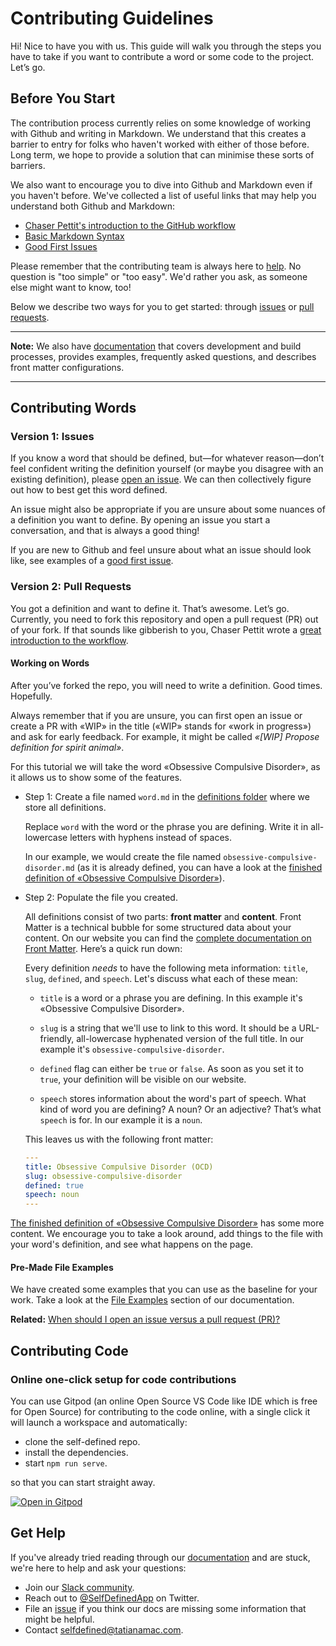 # Contributing Guidelines

Hi! Nice to have you with us. This guide will walk you through the steps you have to take if you want to contribute a word or some code to the project. Let’s go.

## Before You Start

The contribution process currently relies on some knowledge of working with Github and writing in Markdown. We understand that this creates a barrier to entry for folks who haven't worked with either of those before. Long term, we hope to provide a solution that can minimise these sorts of barriers.

We also want to encourage you to dive into Github and Markdown even if you haven't before. We've collected a list of useful links that may help you understand both Github and Markdown:

- [Chaser Pettit's introduction to the GitHub workflow](https://gist.github.com/Chaser324/ce0505fbed06b947d962)
- [Basic Markdown Syntax](https://www.markdownguide.org/basic-syntax/)
- [Good First Issues](https://github.com/tatianamac/selfdefined/issues?utf8=%E2%9C%93&q=is%3Aissue+label%3A%22good+first+issue%22+)

Please remember that the contributing team is always here to [help](#get-help). No question is "too simple" or "too easy". We'd rather you ask, as someone else might want to know, too!

Below we describe two ways for you to get started: through [issues](#version-1-issues) or [pull requests](#version-2-pull-requests).

---
**Note:** We also have [documentation](https://www.selfdefined.app/documentation/) that covers development and build processes, provides examples, frequently asked questions, and describes front matter configurations.

---

## Contributing Words

### Version 1: Issues

If you know a word that should be defined, but—for whatever reason—don’t feel confident writing the definition yourself (or maybe you disagree with an existing definition), please [open an issue](https://github.com/tatianamac/selfdefined/issues/new). We can then collectively figure out how to best get this word defined.

An issue might also be appropriate if you are unsure about some nuances of a definition you want to define. By opening an issue you start a conversation, and that is always a good thing!

If you are new to Github and feel unsure about what an issue should look like, see examples of a [good first issue](https://github.com/tatianamac/selfdefined/issues?utf8=%E2%9C%93&q=is%3Aissue+label%3A%22good+first+issue%22+).

### Version 2: Pull Requests

You got a definition and want to define it. That’s awesome. Let’s go. Currently, you need to fork this repository and open a pull request (PR) out of your fork. If that sounds like gibberish to you, Chaser Pettit wrote a [great introduction to the workflow](https://gist.github.com/Chaser324/ce0505fbed06b947d962).

#### Working on Words

After you’ve forked the repo, you will need to write a definition. Good times. Hopefully.

Always remember that if you are unsure, you can first open an issue or create a PR with «WIP» in the title («WIP» stands for «work in progress») and ask for early feedback. For example, it might be called *«\[WIP\] Propose definition for spirit animal»*.

For this tutorial we will take the word «Obsessive Compulsive Disorder», as it allows us to show some of the features.

- Step 1: Create a file named `word.md` in the [definitions folder](11ty/definitions/) where we store all definitions.

  Replace `word` with the word or the phrase you are defining. Write it in all-lowercase letters with hyphens instead of spaces.

  In our example, we would create the file named `obsessive-compulsive-disorder.md` (as it is already defined, you can have a look at the [finished definition of «Obsessive Compulsive Disorder»](11ty/definitions/obsessive-compulsive-disorder.md)).

- Step 2: Populate the file you created.

  All definitions consist of two parts: **front matter** and **content**. Front Matter is a technical bubble for some structured data about your content. On our website you can find the [complete documentation on Front Matter](https://www.selfdefined.app/documentation/front-matter/). Here’s a quick run down:

  Every definition _needs_ to have the following meta information: `title`, `slug`, `defined`, and `speech`. Let's discuss what each of these mean:

  - `title` is a word or a phrase you are defining. In this example it's «Obsessive Compulsive Disorder».

  - `slug` is a string that we'll use to link to this word. It should be a URL-friendly, all-lowercase hyphenated version of the full title. In our example it's `obsessive-compulsive-disorder`.

  - `defined` flag can either be `true` or `false`. As soon as you set it to `true`, your definition will be visible on our website.

  - `speech` stores information about the word's part of speech. What kind of word you are defining? A noun? Or an adjective? That’s what `speech` is for. In our example it is a `noun`.

  This leaves us with the following front matter:

  ```yaml
  ---
  title: Obsessive Compulsive Disorder (OCD)
  slug: obsessive-compulsive-disorder
  defined: true
  speech: noun
  ---

  ```

[The finished definition of «Obsessive Compulsive Disorder»](11ty/definitions/obsessive-compulsive-disorder.md) has some more content. We encourage you to take a look around, add things to the file with your word's definition, and see what happens on the page.

#### Pre-Made File Examples

We have created some examples that you can use as the baseline for your work. Take a look at the [File Examples](https://www.selfdefined.app/documentation/examples/) section of our documentation.

**Related:** [When should I open an issue versus a pull request (PR)?](https://www.selfdefined.app/documentation/frequently-asked-questions/#when-should-i-open-an-issue-versus-a-pull-request)

## Contributing Code

### Online one-click setup for code contributions

You can use Gitpod (an online Open Source VS Code like IDE which is free for Open Source) for contributing to the code online, with a single click it will launch a workspace and automatically:

- clone the self-defined repo.
- install the dependencies.
- start `npm run serve`.

so that you can start straight away.

[![Open in Gitpod](https://gitpod.io/button/open-in-gitpod.svg)](https://gitpod.io/from-referrer/)

## Get Help

If you've already tried reading through our [documentation](https://www.selfdefined.app/documentation/) and are stuck, we're here to help and ask your questions:

- Join our [Slack community](https://selfdefined.slack.com/join/shared_invite/zt-i0ctid84-a2t6AM1QIqS0xdW71PzYPw#/).
- Reach out to [@SelfDefinedApp](https://www.twitter.com/selfdefinedapp) on Twitter.
- File an [issue](https://github.com/tatianamac/selfdefined/issues/new) if you think our docs are missing some information that might be helpful.
- Contact <selfdefined@tatianamac.com>.
